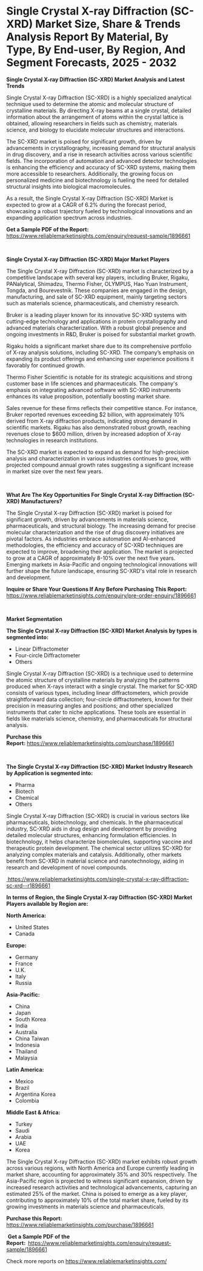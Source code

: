 <p><h1>Single Crystal X-ray Diffraction (SC-XRD) Market Size, Share & Trends Analysis Report By Material, By Type, By End-user, By Region, And Segment Forecasts, 2025 - 2032</h1></p><p><strong>Single Crystal X-ray Diffraction (SC-XRD) Market Analysis and Latest Trends</strong></p>
<p><p>Single Crystal X-ray Diffraction (SC-XRD) is a highly specialized analytical technique used to determine the atomic and molecular structure of crystalline materials. By directing X-ray beams at a single crystal, detailed information about the arrangement of atoms within the crystal lattice is obtained, allowing researchers in fields such as chemistry, materials science, and biology to elucidate molecular structures and interactions.</p><p>The SC-XRD market is poised for significant growth, driven by advancements in crystallography, increasing demand for structural analysis in drug discovery, and a rise in research activities across various scientific fields. The incorporation of automation and advanced detector technologies is enhancing the efficiency and accuracy of SC-XRD systems, making them more accessible to researchers. Additionally, the growing focus on personalized medicine and biotechnology is fueling the need for detailed structural insights into biological macromolecules. </p><p>As a result, the Single Crystal X-ray Diffraction (SC-XRD) Market is expected to grow at a CAGR of 6.2% during the forecast period, showcasing a robust trajectory fueled by technological innovations and an expanding application spectrum across industries.</p></p>
<p><strong>Get a Sample PDF of the Report:&nbsp;</strong> <a href="https://www.reliablemarketinsights.com/enquiry/request-sample/1896661?utm_campaign=2532&utm_medium=2&utm_source=Github&utm_content=ia&utm_term=01032025&utm_id=single-crystal-x-ray-diffraction-sc-xrd">https://www.reliablemarketinsights.com/enquiry/request-sample/1896661</a></p>
<p>&nbsp;</p>
<p><strong>Single Crystal X-ray Diffraction (SC-XRD) Major Market Players</strong></p>
<p><p>The Single Crystal X-ray Diffraction (SC-XRD) market is characterized by a competitive landscape with several key players, including Bruker, Rigaku, PANalytical, Shimadzu, Thermo Fisher, OLYMPUS, Hao Yuan Instrument, Tongda, and Bourevestnik. These companies are engaged in the design, manufacturing, and sale of SC-XRD equipment, mainly targeting sectors such as materials science, pharmaceuticals, and chemistry research.</p><p>Bruker is a leading player known for its innovative SC-XRD systems with cutting-edge technology and applications in protein crystallography and advanced materials characterization. With a robust global presence and ongoing investments in R&D, Bruker is poised for substantial market growth.</p><p>Rigaku holds a significant market share due to its comprehensive portfolio of X-ray analysis solutions, including SC-XRD. The company’s emphasis on expanding its product offerings and enhancing user experience positions it favorably for continued growth.</p><p>Thermo Fisher Scientific is notable for its strategic acquisitions and strong customer base in life sciences and pharmaceuticals. The company's emphasis on integrating advanced software with SC-XRD instruments enhances its value proposition, potentially boosting market share.</p><p>Sales revenue for these firms reflects their competitive stance. For instance, Bruker reported revenues exceeding $2 billion, with approximately 10% derived from X-ray diffraction products, indicating strong demand in scientific markets. Rigaku has also demonstrated robust growth, reaching revenues close to $600 million, driven by increased adoption of X-ray technologies in research institutions.</p><p>The SC-XRD market is expected to expand as demand for high-precision analysis and characterization in various industries continues to grow, with projected compound annual growth rates suggesting a significant increase in market size over the next few years.</p></p>
<p>&nbsp;</p>
<p><strong>What Are The Key Opportunities For Single Crystal X-ray Diffraction (SC-XRD) Manufacturers?</strong></p>
<p><p>The Single Crystal X-ray Diffraction (SC-XRD) market is poised for significant growth, driven by advancements in materials science, pharmaceuticals, and structural biology. The increasing demand for precise molecular characterization and the rise of drug discovery initiatives are pivotal factors. As industries embrace automation and AI-enhanced methodologies, the efficiency and accuracy of SC-XRD techniques are expected to improve, broadening their application. The market is projected to grow at a CAGR of approximately 8-10% over the next five years. Emerging markets in Asia-Pacific and ongoing technological innovations will further shape the future landscape, ensuring SC-XRD's vital role in research and development.</p></p>
<p><strong>Inquire or Share Your Questions If Any Before Purchasing This Report:</strong> <a href="https://www.reliablemarketinsights.com/enquiry/pre-order-enquiry/1896661?utm_campaign=2532&utm_medium=2&utm_source=Github&utm_content=ia&utm_term=01032025&utm_id=single-crystal-x-ray-diffraction-sc-xrd">https://www.reliablemarketinsights.com/enquiry/pre-order-enquiry/1896661</a></p>
<p>&nbsp;</p>
<p><strong>Market Segmentation</strong></p>
<p><strong>The Single Crystal X-ray Diffraction (SC-XRD) Market Analysis by types is segmented into:</strong></p>
<p><ul><li>Linear Diffractometer</li><li>Four-circle Diffractometer</li><li>Others</li></ul></p>
<p><p>Single Crystal X-ray Diffraction (SC-XRD) is a technique used to determine the atomic structure of crystalline materials by analyzing the patterns produced when X-rays interact with a single crystal. The market for SC-XRD consists of various types, including linear diffractometers, which provide straightforward data collection; four-circle diffractometers, known for their precision in measuring angles and positions; and other specialized instruments that cater to niche applications. These tools are essential in fields like materials science, chemistry, and pharmaceuticals for structural analysis.</p></p>
<p><strong>Purchase this Report:&nbsp;</strong><a href="https://www.reliablemarketinsights.com/purchase/1896661?utm_campaign=2532&utm_medium=2&utm_source=Github&utm_content=ia&utm_term=01032025&utm_id=single-crystal-x-ray-diffraction-sc-xrd">https://www.reliablemarketinsights.com/purchase/1896661</a></p>
<p>&nbsp;</p>
<p><strong>The Single Crystal X-ray Diffraction (SC-XRD) Market Industry Research by Application is segmented into:</strong></p>
<p><ul><li>Pharma</li><li>Biotech</li><li>Chemical</li><li>Others</li></ul></p>
<p><p>Single Crystal X-ray Diffraction (SC-XRD) is crucial in various sectors like pharmaceuticals, biotechnology, and chemicals. In the pharmaceutical industry, SC-XRD aids in drug design and development by providing detailed molecular structures, enhancing formulation efficiencies. In biotechnology, it helps characterize biomolecules, supporting vaccine and therapeutic protein development. The chemical sector utilizes SC-XRD for analyzing complex materials and catalysis. Additionally, other markets benefit from SC-XRD in material science and nanotechnology, aiding in research and development of novel compounds.</p></p>
<p><a href="https://www.reliablemarketinsights.com/single-crystal-x-ray-diffraction-sc-xrd--r1896661?utm_campaign=2532&utm_medium=2&utm_source=Github&utm_content=ia&utm_term=01032025&utm_id=single-crystal-x-ray-diffraction-sc-xrd">&nbsp;https://www.reliablemarketinsights.com/single-crystal-x-ray-diffraction-sc-xrd--r1896661</a></p>
<p><strong>In terms of Region, the Single Crystal X-ray Diffraction (SC-XRD) Market Players available by Region are:</strong></p>
<p>
    <p> <strong> North America: </strong>
        <ul>
            <li>United States</li>
            <li>Canada</li>
        </ul>
        </p> 
    <p> <strong> Europe: </strong>
        <ul>
            <li>Germany</li>
            <li>France</li>
            <li>U.K.</li>
            <li>Italy</li>
            <li>Russia</li>
        </ul>
        </p> 
    <p> <strong> Asia-Pacific: </strong>
        <ul>
            <li>China</li>
            <li>Japan</li>
            <li>South Korea</li>
            <li>India</li>
            <li>Australia</li>
            <li>China Taiwan</li>
            <li>Indonesia</li>
            <li>Thailand</li>
            <li>Malaysia</li>
        </ul>
        </p> 
    <p> <strong> Latin America: </strong>
        <ul>
            <li>Mexico</li>
            <li>Brazil</li>
            <li>Argentina Korea</li>
            <li>Colombia</li>
        </ul>
        </p> 
    <p> <strong> Middle East & Africa: </strong>
        <ul>
            <li>Turkey</li>
            <li>Saudi</li>
            <li>Arabia</li>
            <li>UAE</li>
            <li>Korea</li>
        </ul>
    </p>
    </p>
<p><p>The Single Crystal X-ray Diffraction (SC-XRD) market exhibits robust growth across various regions, with North America and Europe currently leading in market share, accounting for approximately 35% and 30% respectively. The Asia-Pacific region is projected to witness significant expansion, driven by increased research activities and technological advancements, capturing an estimated 25% of the market. China is poised to emerge as a key player, contributing to approximately 10% of the total market share, fueled by its growing investments in materials science and pharmaceuticals.</p></p>
<p><strong>Purchase this Report: </strong><a href="https://www.reliablemarketinsights.com/purchase/1896661?utm_campaign=2532&utm_medium=2&utm_source=Github&utm_content=ia&utm_term=01032025&utm_id=single-crystal-x-ray-diffraction-sc-xrd">https://www.reliablemarketinsights.com/purchase/1896661</a></p>
<p>&nbsp;<strong>Get a Sample PDF of the Report:&nbsp;&nbsp;</strong><a href="https://www.reliablemarketinsights.com/enquiry/request-sample/1896661?utm_campaign=2532&utm_medium=2&utm_source=Github&utm_content=ia&utm_term=01032025&utm_id=single-crystal-x-ray-diffraction-sc-xrd">https://www.reliablemarketinsights.com/enquiry/request-sample/1896661</a></p>
<p><strong></strong></p>
<p>Check more reports on <a href="https://www.reliablemarketinsights.com/?utm_campaign=2532&utm_medium=2&utm_source=Github&utm_content=ia&utm_term=01032025&utm_id=single-crystal-x-ray-diffraction-sc-xrd">https://www.reliablemarketinsights.com/</a></p>
